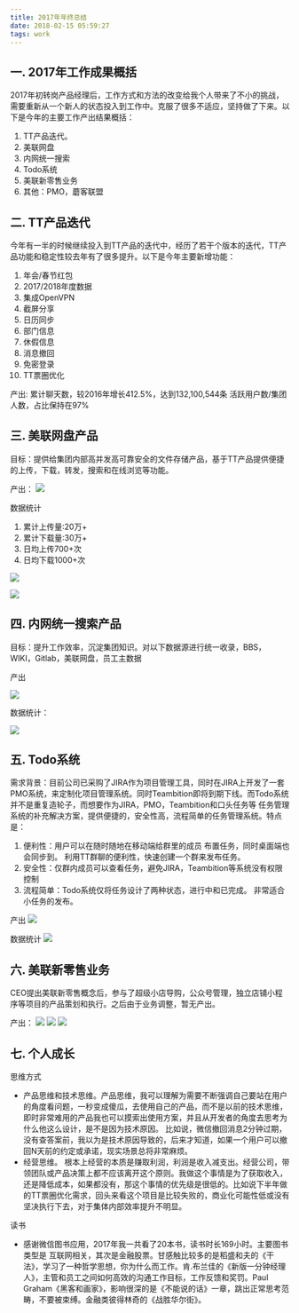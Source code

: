 ```yaml
---
title: 2017年年终总结
date: 2018-02-15 05:59:27
tags: work
---
```


## 一. 2017年工作成果概括
2017年初转岗产品经理后，工作方式和方法的改变给我个人带来了不小的挑战，需要重新从一个新人的状态投入到工作中。克服了很多不适应，坚持做了下来。以下是今年的主要工作产出结果概括：

1. TT产品迭代。
2. 美联网盘
3. 内网统一搜索
4. Todo系统
5. 美联新零售业务
6. 其他：PMO，蘑客联盟

## 二. TT产品迭代

今年有一半的时候继续投入到TT产品的迭代中，经历了若干个版本的迭代，TT产品功能和稳定性较去年有了很多提升。以下是今年主要新增功能：

1. 年会/春节红包
2. 2017/2018年度数据
3. 集成OpenVPN
4. 截屏分享
5. 日历同步
6. 部门信息
7. 休假信息
8. 消息撤回
9. 免密登录
10. TT票圈优化

产出:
累计聊天数，较2016年增长412.5%，达到132,100,544条
活跃用户数/集团人数，占比保持在97%



## 三. 美联网盘产品
目标：提供给集团内部高并发高可靠安全的文件存储产品，基于TT产品提供便捷的上传，下载，转发，搜索和在线浏览等功能。

产出：
![](http://s3.mogucdn.com/mlcdn/c45406/180215_2cb4cbf9ji2b01g6hl80kk4ifbkej_2114x1368.png)

数据统计

1. 累计上传量:20万+
2. 累计下载量:30万+
3. 日均上传700+次
4. 日均下载1000+次

![](http://s3.mogucdn.com/mlcdn/c45406/180215_84c697k4d675eibbf085a9i3hchck_1982x770.png)

![](http://s3.mogucdn.com/mlcdn/c45406/180215_25c7gddjlfjll900dd4j72dla9l24_1976x764.png)

## 四. 内网统一搜索产品
目标：提升工作效率，沉淀集团知识。对以下数据源进行统一收录，BBS，WIKI，Gitlab，美联网盘，员工主数据

产出

![](http://s3.mogucdn.com/mlcdn/c45406/180215_65ak78hd39i9ji3j18b09ggkhec7j_2212x1104.jpg)

数据统计：

![](http://s11.mogucdn.com/mlcdn/c45406/180215_5gkb410c3ih7kfl89b5574ah0b429_878x204.jpg)


## 五. Todo系统
需求背景：目前公司已采购了JIRA作为项目管理工具，同时在JIRA上开发了一套PMO系统，来定制化项目管理系统。同时Teambition即将到期下线。而Todo系统并不是重复造轮子，而想要作为JIRA，PMO，Teambition和口头任务等 任务管理系统的补充解决方案，提供便捷的，安全性高，流程简单的任务管理系统。特点是：
1. 便利性：用户可以在随时随地在移动端给群里的成员 布置任务，同时桌面端也会同步到。 利用TT群聊的便利性，快速创建一个群来发布任务。
2. 安全性：仅群内成员可以查看任务，避免JIRA，Teambition等系统没有权限控制
3. 流程简单：Todo系统仅将任务设计了两种状态，进行中和已完成。 非常适合小任务的发布。

产出
![](http://s3.mogucdn.com/mlcdn/c45406/180215_2bcj8jkl1h3ae8bd0d56j8b44hd1i_2114x1368.png)

数据统计
![](http://s3.mogucdn.com/mlcdn/c45406/180215_69l14h9ck6k381elik6d5gabbh4g5_1620x346.png)



## 六. 美联新零售业务
CEO提出美联新零售概念后，参与了超级小店导购，公众号管理，独立店铺小程序等项目的产品策划和执行。之后由于业务调整，暂无产出。

产出：
![](http://s3.mogucdn.com/mlcdn/c45406/180215_4if43h69kgd108032838dlkd9f173_750x1334.jpg)
![](http://s3.mogucdn.com/mlcdn/c45406/180215_2hjj2k513ek3hbidh6123c3f1c249_750x1334.jpg)
![](http://s3.mogucdn.com/mlcdn/c45406/180215_370d5bl43i430g583gl0592c984ke_1498x1106.png)



## 七. 个人成长
思维方式

* 产品思维和技术思维。产品思维，我可以理解为需要不断强调自己要站在用户的角度看问题，一秒变成傻瓜，去使用自己的产品，而不是以前的技术思维，即时非常难用的产品我也可以摸索出使用方案，并且从开发者的角度去思考为什么他这么设计，是不是因为技术原因。 比如说，微信撤回消息2分钟过期，没有查答案前，我以为是技术原因导致的，后来才知道，如果一个用户可以撤回N天前的约定或承诺，现实场景总将非常麻烦。
* 经营思维。 根本上经营的本质是赚取利润，利润是收入减支出。经营公司，带领团队或产品决策上都不应该离开这个原则。我做这个事情是为了获取收入，还是降低成本，如果都没有，那这个事情的优先级是很低的。比如说下半年做的TT票圈优化需求，回头来看这个项目是比较失败的，商业化可能性低或没有坚决执行下去，对于集体内部效率提升不明显。

读书

* 感谢微信图书应用，2017年我一共看了20本书，读书时长169小时。主要图书类型是 互联网相关，其次是金融股票。甘感触比较多的是稻盛和夫的《干法》，学习了一种哲学思想，你为什么而工作。肯.布兰佳的《新版一分钟经理人》，主管和员工之间如何高效的沟通工作目标，工作反馈和奖罚。Paul Graham《黑客和画家》，影响很深的是《不能说的话》一章，跳出正常思考范畴，不要被束缚。金融类彼得林奇的《战胜华尔街》。
